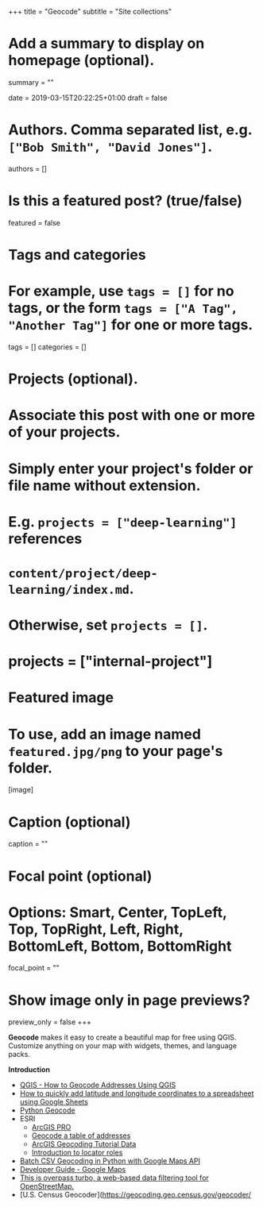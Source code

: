 +++
title = "Geocode"
subtitle = "Site collections"

# Add a summary to display on homepage (optional).
summary = ""

date = 2019-03-15T20:22:25+01:00
draft = false

# Authors. Comma separated list, e.g. `["Bob Smith", "David Jones"]`.
authors = []

# Is this a featured post? (true/false)
featured = false

# Tags and categories
# For example, use `tags = []` for no tags, or the form `tags = ["A Tag", "Another Tag"]` for one or more tags.
tags = []
categories = []

# Projects (optional).
#   Associate this post with one or more of your projects.
#   Simply enter your project's folder or file name without extension.
#   E.g. `projects = ["deep-learning"]` references
#   `content/project/deep-learning/index.md`.
#   Otherwise, set `projects = []`.
# projects = ["internal-project"]

# Featured image
# To use, add an image named `featured.jpg/png` to your page's folder.
[image]
  # Caption (optional)
  caption = ""

  # Focal point (optional)
  # Options: Smart, Center, TopLeft, Top, TopRight, Left, Right, BottomLeft, Bottom, BottomRight
  focal_point = ""

  # Show image only in page previews?
  preview_only = false
+++

  **Geocode** makes it easy to create a beautiful map for free using QGIS. Customize anything on your map with widgets, themes, and language packs.

  **Introduction**

- [QGIS - How to Geocode Addresses Using QGIS](https://www.gislounge.com/how-to-geocode-addresses-using-qgis/)
- [How to quickly add latitude and longitude coordinates to a spreadsheet using Google Sheets](https://www.gislounge.com/populate-cell-zip-code-based-address-google-sheets/)
- [Python Geocode](https://github.com/DenisCarriere/geocoder)
- ESRI
  - [ArcGIS PRO](https://pro.arcgis.com/en/pro-app/help/data/geocoding/introduction-to-finding-places-on-a-map.htm)
  - [Geocode a table of addresses](https://pro.arcgis.com/en/pro-app/help/data/geocoding/tutorial-geocode-a-table-of-addresses.htm)
  - [ArcGIS Geocoding Tutorial Data](http://www.arcgis.com/home/item.html?id=ca11a1f63e9a40c781b4071fdb7b017a)
  - [Introduction to locator roles](https://pro.arcgis.com/en/pro-app/help/data/geocoding/introduction-to-locator-roles.htm)
- [Batch CSV Geocoding in Python with Google Maps API](https://www.shanelynn.ie/batch-geocoding-in-python-with-google-geocoding-api/)
- [Developer Guide - Google Maps](https://developers.google.com/maps/documentation/geocoding/intro)
- [This is overpass turbo, a web-based data filtering tool for OpenStreetMap.](http://overpass-turbo.eu/)
- [U.S. Census Geocoder](https://geocoding.geo.census.gov/geocoder/
